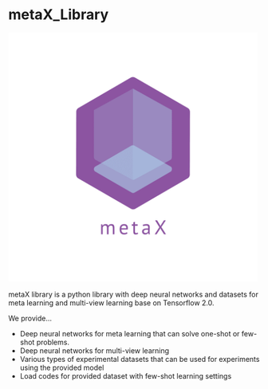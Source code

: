# metaX_Library
<img src="https://github.com/DGU-AI-LAB/metaX_dev/blob/master/logo_transparent.png" width="500">


metaX library is a python library with deep neural networks and datasets for meta learning and multi-view learning base on Tensorflow 2.0.

We provide...
- Deep neural networks for meta learning that can solve one-shot or few-shot problems.
- Deep neural networks for multi-view learning
- Various types of experimental datasets that can be used for experiments using the provided model 
- Load codes for provided dataset with few-shot learning settings


